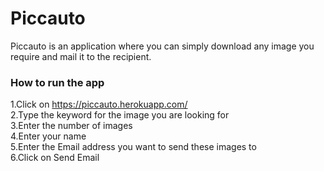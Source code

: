 # Piccauto
Piccauto is an application where you can simply download any image you require and mail it to the recipient.

### How to run the app
1.Click on https://piccauto.herokuapp.com/ <br/>
2.Type the keyword for the image you are looking for <br/>
3.Enter the number of images <br/>
4.Enter your name <br/>
5.Enter the Email address you want to send these images to <br/>
6.Click on Send Email <br/>
